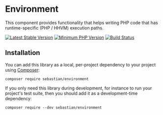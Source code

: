 # Environment

This component provides functionality that helps writing PHP code that has runtime-specific (PHP / HHVM) execution paths.

[![Latest Stable Version](https://img.shields.io/packagist/v/sebastianbergmann/environment.svg?style=flat-square)](https://packagist.org/packages/sebastianbergmann/environment)
[![Minimum PHP Version](https://img.shields.io/badge/php-%3E%3D%207.0-8892BF.svg?style=flat-square)](https://php.net/)
[![Build Status](https://travis-ci.org/sebastianbergmann/environment.svg?branch=master)](https://travis-ci.org/sebastianbergmann/environment)

## Installation

You can add this library as a local, per-project dependency to your project using [Composer](https://getcomposer.org/):

    composer require sebastian/environment

If you only need this library during development, for instance to run your project's test suite, then you should add it as a development-time dependency:

    composer require --dev sebastian/environment
